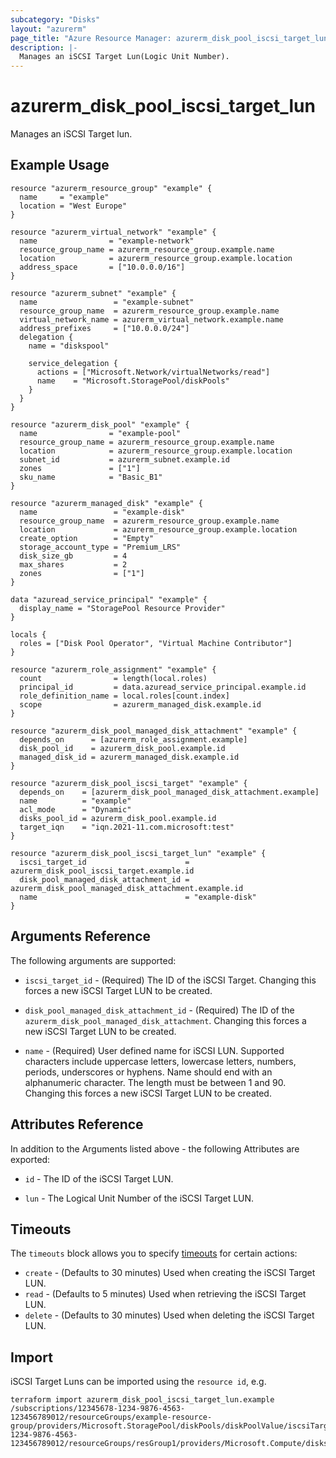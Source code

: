```yaml
---
subcategory: "Disks"
layout: "azurerm"
page_title: "Azure Resource Manager: azurerm_disk_pool_iscsi_target_lun"
description: |-
  Manages an iSCSI Target Lun(Logic Unit Number).
---
```


# azurerm_disk_pool_iscsi_target_lun

Manages an iSCSI Target lun.

## Example Usage

```hcl
resource "azurerm_resource_group" "example" {
  name     = "example"
  location = "West Europe"
}

resource "azurerm_virtual_network" "example" {
  name                = "example-network"
  resource_group_name = azurerm_resource_group.example.name
  location            = azurerm_resource_group.example.location
  address_space       = ["10.0.0.0/16"]
}

resource "azurerm_subnet" "example" {
  name                 = "example-subnet"
  resource_group_name  = azurerm_resource_group.example.name
  virtual_network_name = azurerm_virtual_network.example.name
  address_prefixes     = ["10.0.0.0/24"]
  delegation {
    name = "diskspool"

    service_delegation {
      actions = ["Microsoft.Network/virtualNetworks/read"]
      name    = "Microsoft.StoragePool/diskPools"
    }
  }
}

resource "azurerm_disk_pool" "example" {
  name                = "example-pool"
  resource_group_name = azurerm_resource_group.example.name
  location            = azurerm_resource_group.example.location
  subnet_id           = azurerm_subnet.example.id
  zones               = ["1"]
  sku_name            = "Basic_B1"
}

resource "azurerm_managed_disk" "example" {
  name                 = "example-disk"
  resource_group_name  = azurerm_resource_group.example.name
  location             = azurerm_resource_group.example.location
  create_option        = "Empty"
  storage_account_type = "Premium_LRS"
  disk_size_gb         = 4
  max_shares           = 2
  zones                = ["1"]
}

data "azuread_service_principal" "example" {
  display_name = "StoragePool Resource Provider"
}

locals {
  roles = ["Disk Pool Operator", "Virtual Machine Contributor"]
}

resource "azurerm_role_assignment" "example" {
  count                = length(local.roles)
  principal_id         = data.azuread_service_principal.example.id
  role_definition_name = local.roles[count.index]
  scope                = azurerm_managed_disk.example.id
}

resource "azurerm_disk_pool_managed_disk_attachment" "example" {
  depends_on      = [azurerm_role_assignment.example]
  disk_pool_id    = azurerm_disk_pool.example.id
  managed_disk_id = azurerm_managed_disk.example.id
}

resource "azurerm_disk_pool_iscsi_target" "example" {
  depends_on    = [azurerm_disk_pool_managed_disk_attachment.example]
  name          = "example"
  acl_mode      = "Dynamic"
  disks_pool_id = azurerm_disk_pool.example.id
  target_iqn    = "iqn.2021-11.com.microsoft:test"
}

resource "azurerm_disk_pool_iscsi_target_lun" "example" {
  iscsi_target_id                      = azurerm_disk_pool_iscsi_target.example.id
  disk_pool_managed_disk_attachment_id = azurerm_disk_pool_managed_disk_attachment.example.id
  name                                 = "example-disk"
}
```

## Arguments Reference

The following arguments are supported:

* `iscsi_target_id` - (Required) The ID of the iSCSI Target. Changing this forces a new iSCSI Target LUN to be created.

* `disk_pool_managed_disk_attachment_id` - (Required) The ID of the `azurerm_disk_pool_managed_disk_attachment`. Changing this forces a new iSCSI Target LUN to be created.

* `name` - (Required) User defined name for iSCSI LUN. Supported characters include uppercase letters, lowercase letters, numbers, periods, underscores or hyphens. Name should end with an alphanumeric character. The length must be between 1 and 90. Changing this forces a new iSCSI Target LUN to be created.

## Attributes Reference

In addition to the Arguments listed above - the following Attributes are exported: 

* `id` - The ID of the iSCSI Target LUN.

* `lun` - The Logical Unit Number of the iSCSI Target LUN.

## Timeouts

The `timeouts` block allows you to specify [timeouts](https://www.terraform.io/docs/configuration/resources.html#timeouts) for certain actions:

* `create` - (Defaults to 30 minutes) Used when creating the iSCSI Target LUN.
* `read` - (Defaults to 5 minutes) Used when retrieving the iSCSI Target LUN.
* `delete` - (Defaults to 30 minutes) Used when deleting the iSCSI Target LUN.

## Import

iSCSI Target Luns can be imported using the `resource id`, e.g.

```shell
terraform import azurerm_disk_pool_iscsi_target_lun.example /subscriptions/12345678-1234-9876-4563-123456789012/resourceGroups/example-resource-group/providers/Microsoft.StoragePool/diskPools/diskPoolValue/iscsiTargets/iscsiTargetValue/lun|/subscriptions/12345678-1234-9876-4563-123456789012/resourceGroups/resGroup1/providers/Microsoft.Compute/disks/disk1
```
